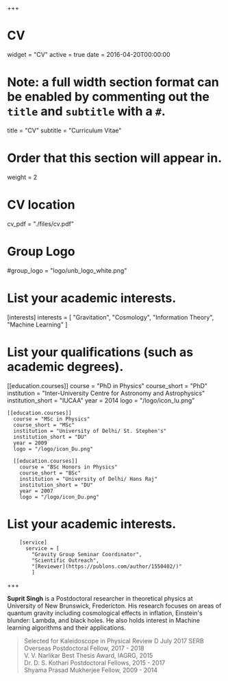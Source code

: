 +++
# CV

widget = "CV"
active = true
date = 2016-04-20T00:00:00

# Note: a full width section format can be enabled by commenting out the `title` and `subtitle` with a `#`.
title = "CV"
subtitle = "Curriculum Vitae"

# Order that this section will appear in.
weight = 2

# CV location
cv_pdf = "./files/cv.pdf"

# Group Logo
#group_logo = "logo/unb_logo_white.png"

# List your academic interests.
[interests]
  interests = [
        "Gravitation",
        "Cosmology",
        "Information Theory",
        "Machine Learning"
  ]

# List your qualifications (such as academic degrees).
  [[education.courses]]
    course = "PhD in Physics"
    course_short = "PhD"
    institution = "Inter-University Centre for Astronomy and Astrophysics"
    institution_short = "IUCAA"
    year = 2014
    logo = "/logo/icon_Iu.png"

    [[education.courses]]
      course = "MSc in Physics"
      course_short = "MSc"
      institution = "University of Delhi/ St. Stephen's"
      institution_short = "DU"
      year = 2009
      logo = "/logo/icon_Du.png"

      [[education.courses]]
        course = "BSc Honors in Physics"
        course_short = "BSc"
        institution = "University of Delhi/ Hans Raj"
        institution_short = "DU"
        year = 2007
        logo = "/logo/icon_Du.png"

# List your academic interests.
        [service]
          service = [
            "Gravity Group Seminar Coordinator",
            "Scientific Outreach",
            "[Reviewer](https://publons.com/author/1550402/)"
            ]
+++

**Suprit Singh** is a Postdoctoral researcher in theoretical physics at University of New Brunswick, Fredericton. His research focuses on areas of quantum gravity including cosmological effects in inflation, Einstein's blunder: Lambda, and black holes. He also holds interest in Machine learning algorithms and their applications.

> Selected for Kaleidoscope in Physical Review D July 2017
> SERB Overseas Postdoctoral Fellow, 2017 - 2018  
> V. V. Narlikar Best Thesis Award, IAGRG, 2015  
> Dr. D. S. Kothari Postdoctoral Fellows, 2015 - 2017  
> Shyama Prasad Mukherjee Fellow, 2009 - 2014
